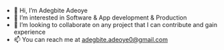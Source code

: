 - 👋 Hi, I’m Adegbite Adeoye
- 👀 I’m interested in Software & App development & Production
- 💞️ I’m looking to collaborate on any project that I can contribute and gain experience
- 📫 You can reach me at adegbite.adeoye0@gmail.com

<!---
Adeoye369/Adeoye369 is a ✨ special ✨ repository because its `README.md` (this file) appears on your GitHub profile.
You can click the Preview link to take a look at your changes.
--->
